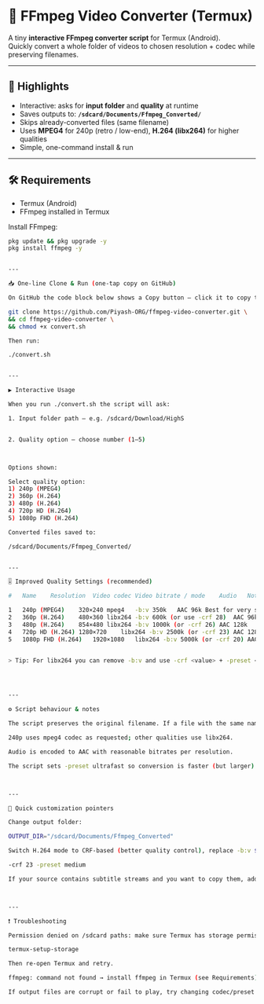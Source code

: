 # 🎥 FFmpeg Video Converter (Termux)

A tiny **interactive FFmpeg converter script** for Termux (Android).  
Quickly convert a whole folder of videos to chosen resolution + codec while preserving filenames.

---

## 🚀 Highlights
- Interactive: asks for **input folder** and **quality** at runtime  
- Saves outputs to: **`/sdcard/Documents/Ffmpeg_Converted/`**  
- Skips already-converted files (same filename)  
- Uses **MPEG4** for 240p (retro / low-end), **H.264 (libx264)** for higher qualities  
- Simple, one-command install & run

---

## 🛠 Requirements
- Termux (Android)
- FFmpeg installed in Termux

Install FFmpeg:
```bash
pkg update && pkg upgrade -y
pkg install ffmpeg -y


---

📥 One-line Clone & Run (one-tap copy on GitHub)

On GitHub the code block below shows a Copy button — click it to copy the whole command and run in Termux:

git clone https://github.com/Piyash-ORG/ffmpeg-video-converter.git \
&& cd ffmpeg-video-converter \
&& chmod +x convert.sh

Then run:

./convert.sh


---

▶️ Interactive Usage

When you run ./convert.sh the script will ask:

1. Input folder path — e.g. /sdcard/Download/HighS


2. Quality option — choose number (1–5)



Options shown:

Select quality option:
1) 240p (MPEG4)
2) 360p (H.264)
3) 480p (H.264)
4) 720p HD (H.264)
5) 1080p FHD (H.264)

Converted files saved to:

/sdcard/Documents/Ffmpeg_Converted/


---

🎚 Improved Quality Settings (recommended)

#	Name	Resolution	Video codec	Video bitrate / mode	Audio	Notes

1	240p (MPEG4)	320×240	mpeg4	-b:v 350k	AAC 96k	Best for very small file size / old devices
2	360p (H.264)	480×360	libx264	-b:v 600k (or use -crf 28)	AAC 96k	Good for phones, low bandwidth
3	480p (H.264)	854×480	libx264	-b:v 1000k (or -crf 26)	AAC 128k	Standard web/mobile
4	720p HD (H.264)	1280×720	libx264	-b:v 2500k (or -crf 23)	AAC 128k	Good balance quality / size
5	1080p FHD (H.264)	1920×1080	libx264	-b:v 5000k (or -crf 20)	AAC 192k	High quality FHD output


> Tip: For libx264 you can remove -b:v and use -crf <value> + -preset <preset> for quality-based control (lower crf → better quality). The script uses bitrate targets for simplicity.




---

⚙️ Script behaviour & notes

The script preserves the original filename. If a file with the same name already exists in the output folder, it is skipped.

240p uses mpeg4 codec as requested; other qualities use libx264.

Audio is encoded to AAC with reasonable bitrates per resolution.

The script sets -preset ultrafast so conversion is faster (but larger). You can edit convert.sh and change -preset to superfast / medium etc. to improve compression at the cost of CPU time.



---

🔧 Quick customization pointers

Change output folder:

OUTPUT_DIR="/sdcard/Documents/Ffmpeg_Converted"

Switch H.264 mode to CRF-based (better quality control), replace -b:v $VBIT with:

-crf 23 -preset medium

If your source contains subtitle streams and you want to copy them, add -c:s copy to the ffmpeg command.



---

❗ Troubleshooting

Permission denied on /sdcard paths: make sure Termux has storage permission:

termux-setup-storage

Then re-open Termux and retry.

ffmpeg: command not found → install ffmpeg in Termux (see Requirements).

If output files are corrupt or fail to play, try changing codec/preset or use -c:v copy to skip re-encoding.

